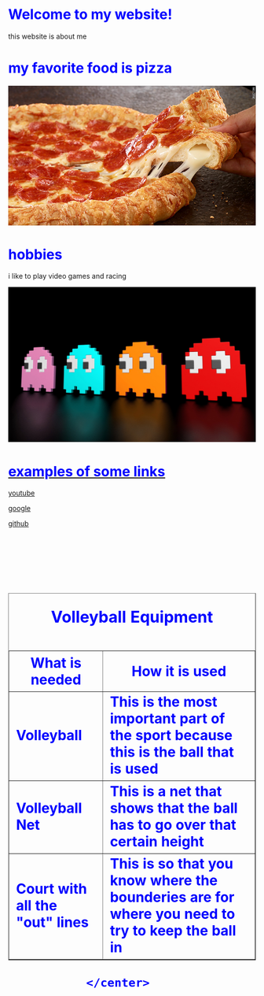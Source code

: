 <html>
<title>my website</title>
  <style>
body {
        background-image: url("gij.jpg");
}
 h1 {
         color: blue;
      }
  </style>
<body>
  <h1>Welcome to my website!</h1>
  <p>this website is about me</p>
  <h1>my favorite food is pizza</h1>
   <center><img src= "150526103052-pizza-hut-natural-780x439.jpg" > </center>
   <h1>hobbies</h1>
   <p>i like to play video games and racing 
   <center><img src= "a70319c58bfab6af917a59b9550d734a.jpg" > </center>
   <a href= "Course_BOC.jpg"> 
   
   <h1>examples of some links</h1>
   <p><a href="https://www.youtube.com/">youtube</a></p>
  <p><a href="https://google.com/">google</a></p>
  <p><a href="https://github.com/">github</a></p>
  <br>
  <h1>
<br>
<center>
 <table width='60%' border=1px cellspacing=0>
  
   <caption><p><b><font size= "6"> Volleyball Equipment</font></b></p></caption>
 <tr>
 <p>  
     <th>What is needed</th>
     <th>How it is used</th>
     
 </tr>
 <tr>
     <td>Volleyball</td>
     <td>This is the most important part of the sport because this is the ball that is used</td>
     
 </tr>
 <tr>
     <td>Volleyball Net</td>
     <td>This is a net that shows that the ball has to go over that certain height</td>
     
 </tr>
 <tr>
     <td>Court with all the "out" lines</td>
     <td>This is so that you know where the bounderies are for where you need to try to keep the ball in</td>
   </tr>
  </table> 
  <p>
  
    </center>    

    
</body>
</html>

